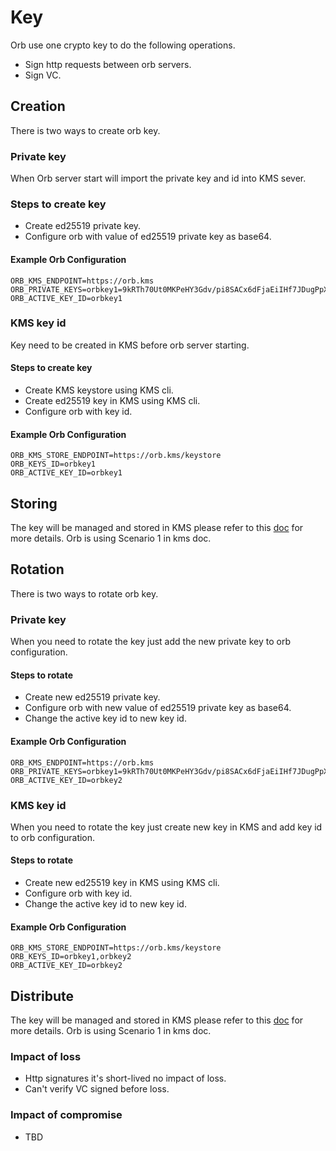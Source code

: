 # Key
Orb use one crypto key to do the following operations.

- Sign http requests between orb servers.
- Sign VC.

## Creation
There is two ways to create orb key.

### Private key
When Orb server start will import the private key and id into KMS sever.

### Steps to create key
- Create ed25519 private key.
- Configure orb with value of ed25519 private key as base64.

#### Example Orb Configuration
```
ORB_KMS_ENDPOINT=https://orb.kms
ORB_PRIVATE_KEYS=orbkey1=9kRTh70Ut0MKPeHY3Gdv/pi8SACx6dFjaEiIHf7JDugPpXBnCHVvRbgdzYbWfCGsXdvh/Zct+AldKG4bExjHXg
ORB_ACTIVE_KEY_ID=orbkey1
```

### KMS key id
Key need to be created in KMS before orb server starting.

#### Steps to create key
- Create KMS keystore using KMS cli.
- Create ed25519 key in KMS using KMS cli.
- Configure orb with key id.

#### Example Orb Configuration
```
ORB_KMS_STORE_ENDPOINT=https://orb.kms/keystore
ORB_KEYS_ID=orbkey1
ORB_ACTIVE_KEY_ID=orbkey1
```

## Storing
The key will be managed and stored in KMS please refer to this [doc](../kms/keys.html) for more details.
Orb is using Scenario 1 in kms doc.

## Rotation
There is two ways to rotate orb key.

### Private key
When you need to rotate the key just add the new private key to orb configuration.

#### Steps to rotate
- Create new ed25519 private key.
- Configure orb with new value of ed25519 private key as base64.
- Change the active key id to new key id.

#### Example Orb Configuration
```
ORB_KMS_ENDPOINT=https://orb.kms
ORB_PRIVATE_KEYS=orbkey1=9kRTh70Ut0MKPeHY3Gdv/pi8SACx6dFjaEiIHf7JDugPpXBnCHVvRbgdzYbWfCGsXdvh/Zct+AldKG4bExjHXg,orbkey2=bwpFhQXFhhPQCkAt3fmj9t05hnuwVqiUkBjaXV9QBeisrjoFhUEcIzVOH6QoIXNptWZtOZNdEvlLAf6bZa8opg
ORB_ACTIVE_KEY_ID=orbkey2
```

### KMS key id
When you need to rotate the key just create new key in KMS and add key id to orb configuration.

#### Steps to rotate
- Create new ed25519 key in KMS using KMS cli.
- Configure orb with key id.
- Change the active key id to new key id.

#### Example Orb Configuration
```
ORB_KMS_STORE_ENDPOINT=https://orb.kms/keystore
ORB_KEYS_ID=orbkey1,orbkey2
ORB_ACTIVE_KEY_ID=orbkey2
```

## Distribute
The key will be managed and stored in KMS please refer to this [doc](../kms/keys.md) for more details.
Orb is using Scenario 1 in kms doc.

### Impact of loss
- Http signatures it's short-lived no impact of loss.
- Can't verify VC signed before loss.

### Impact of compromise
- TBD
